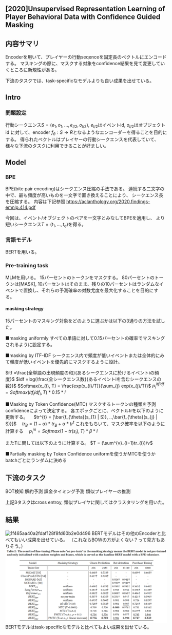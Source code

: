 ## [2020]Unsupervised Representation Learning of Player Behavioral Data with Confidence Guided Masking

## 内容サマリ
Encoderを用いて、プレイヤーの行動seqenceを固定長のベクトルにエンコードする。
マスキングの際に、マスクする対象をconfidence結果を見て変更していくところに新規性がある。

下流のタスクでは、task-specificなモデルよりも良い成果を出せている。

## Intro
### 問題設定
行動シークエンス$S =(e_{1}, o_{1}, ..., e_{l/2}, o_{l/2})$, $e_{l/2}$はイベントid, $o_{l/2}$はオブジェクトid
に対して、encoder $f_{\theta}:S \rightarrow R$となるようなエンコーダーを得ることを目的にする。
得られたベクトルはプレイヤーの行動シークエンスを代表していて、様々な下流のタスクに利用できることが好ましい。

## Model
### BPE
BPE(bite pair encoding)はシークエンス圧縮の手法である。
連続する二文字の中で、最も頻度が高いものを一文字で置き換えることにより、
シークエンス長を圧縮する。
内容は下記参照
https://aclanthology.org/2020.findings-emnlp.414.pdf

今回は、イベント/オブジェクトのペアを一文字とみなしてBPEを適用し、
より短いシークエンス$T = (t_{1}, ..., t_{q})$を得る。

### 言語モデル
BERTを用いる。

### Pre-training task
MLMを用いる。
15パーセントのトークンをマスクする。
80パーセントのトークンは[MASK], 10パーセントはそのまま、残りの10パーセントはランダムなイベントで置換し、それらの予測確率の対数尤度を最大化することを目的にする。

#### masking strategy
15パーセントのマスキング対象をどのように選ぶかは以下の3通りの方法を試した。

■masking uniformly
すべての単語に対して0.15パーセントの確率でマスキングされるように設定する。

■masking by ITF-IDF
シークエンス内で頻度が低いイベントまたは全体的にみて頻度が低いイベントを優先的にマスクするように設計。

$itf =\frac{全単語の出現頻度の和}{あるシークエンスに於けるイベントiの頻度}$ 
$idf =log(\frac{全シークエンス数}{あるイベントiを含むシークエンスの数})$ 
$Softmax(x_{i}, T) = \frac{exp(x_{i}/T)}{\sum_{j} exp(x_{j}/T)}$
$p^{itfidf}_{i} = Softmax(itf_{i}idf_{i}, T)* 0.15 * l$


■Masking by Token Confidence(MTC)
マスクするトークンの種類を予測confidenceによって決定する。
各エポックごとに、ベクトルtrを以下のように更新する。
　$tr^{t} = [\bar{f_{\theta}(s_{1} | S)}, ..,\bar{f_{\theta}(s_{j} | S)}]$
　$tr_{B} = (1 - \alpha)*tr_{B} + \alpha * tr^{t}$
これをもちいて、マスク確率を以下のように計算する
　$p^{m}_{i} = Softmax(1 - tr(s_{i}), T)*\beta * l$
 
またTに関しては以下のように計算する。
$T = (\sum^{v}_{i=1}tr_{i})/v$

 ■Partially masking by Token Confidence
 uniformを使うかMTCを使うかbatchごとにランダムに決める

## 下流のタスク
BOT検知
解約予測
課金タイミング予測
類似プレイヤーの推測

上記3タスクはcross entroy, 類似プレイヤに関してはクラスタリングを用いた。

## 結果
![1f465aa40a2fdaf128f8fd60b2e0d496](https://user-images.githubusercontent.com/54636129/172040843-d0591b5b-1a63-4c35-91e3-6955fb06a479.png)
BERTモデルはその他のEncoderと比べてもいい成果を出せている。
（これならBOWの方がよくない？って見方もありそう。）
![ee76faa71869647f522a180319b0e7b0.png](https://github.com/NamelessOgya/survey/blob/edit/_resources/ee76faa71869647f522a180319b0e7b0.png?raw=true)
BERTモデルはtask-specificなモデルと比べてもよい成果を出せている。
